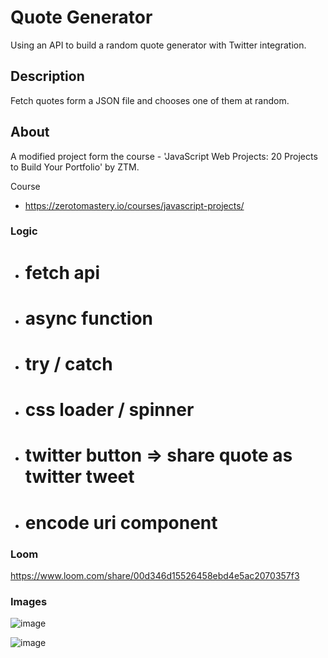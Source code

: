 # Quote Generator
Using an API to build a random quote generator with Twitter integration.

## Description
Fetch quotes form a JSON file and chooses one of them at random.


## About
A modified project form the course - 'JavaScript Web Projects: 20 Projects to Build Your Portfolio' by ZTM.

Course 
- https://zerotomastery.io/courses/javascript-projects/



### Logic

- # fetch api
- # async function
- # try / catch
- # css loader / spinner
- # twitter button => share quote as twitter tweet
- # encode uri component

### Loom 

https://www.loom.com/share/00d346d15526458ebd4e5ac2070357f3



### Images

![image](https://user-images.githubusercontent.com/71832100/214405080-863f6e37-d415-4568-9c71-cf7ae9a86798.png)

![image](https://user-images.githubusercontent.com/71832100/214405325-f64b84b6-37b3-4e2b-ab8f-cec9b18d1c72.png)





